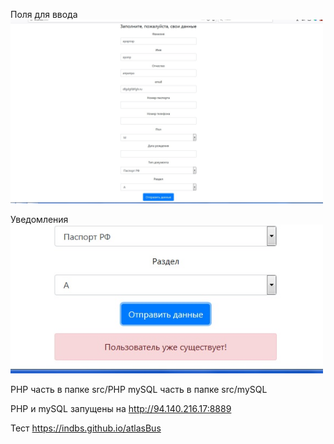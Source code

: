 Поля для ввода
<img src="https://github.com/indbs/atlasBus/blob/master/img/overview.jpg" width="500">

Уведомления
<img src="https://github.com/indbs/atlasBus/blob/master/img/noti.jpg" width="500">

PHP часть в папке src/PHP
mySQL часть в папке src/mySQL

PHP и mySQL запущены на http://94.140.216.17:8889

Тест https://indbs.github.io/atlasBus